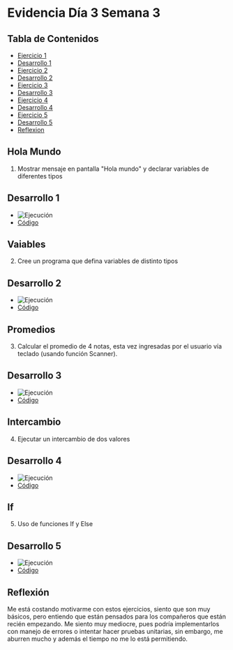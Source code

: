 # Evidencia Día 3 Semana 3
## Tabla de Contenidos
- [Ejercicio 1](#hola-mundo)
- [Desarrollo 1](#desarrollo-1)
- [Ejercicio 2](#variables)
- [Desarrollo 2](#desarrollo-2)
- [Ejercicio 3](#promedios)
- [Desarrollo 3](#desarrollo-3)
- [Ejercicio 4](#intercambio)
- [Desarrollo 4](#desarrollo-4)
- [Ejercicio 5](#if)
- [Desarrollo 5](#desarrollo-5)
- [Reflexion](#reflexion)
## Hola Mundo
1. Mostrar mensaje en pantalla "Hola mundo" y declarar variables de diferentes tipos
## Desarrollo 1
- ![Ejecución](https://raw.githubusercontent.com/SebaFarias/modulo_programacion_basica_en_java/master/java/HolaMundo/HolaMundo.PNG)
- [Código](https://github.com/SebaFarias/modulo_programacion_basica_en_java/blob/master/java/HolaMundo/HolaMundo.java)
## Vaiables
2. Cree un programa que defina variables de distinto tipos
## Desarrollo 2
- ![Ejecución](https://raw.githubusercontent.com/SebaFarias/modulo_programacion_basica_en_java/master/java/variables/Variables.PNG)
- [Código](https://github.com/SebaFarias/modulo_programacion_basica_en_java/blob/master/java/variables/variables.java)
## Promedios
3. Calcular el promedio de 4 notas, esta vez ingresadas por el usuario vía teclado (usando función Scanner).
## Desarrollo 3
- ![Ejecución](https://raw.githubusercontent.com/SebaFarias/modulo_programacion_basica_en_java/master/java/promedioNotas/PromedioNotas.PNG)
- [Código](https://github.com/SebaFarias/modulo_programacion_basica_en_java/blob/master/java/promedioNotas/promedioNotas.java)
## Intercambio
4. Ejecutar un intercambio de dos valores
## Desarrollo 4
- ![Ejecución](https://raw.githubusercontent.com/SebaFarias/modulo_programacion_basica_en_java/master/java/intercambioValores/IntercambioValores.PNG)
- [Código](https://github.com/SebaFarias/modulo_programacion_basica_en_java/blob/master/java/intercambioValores/intercambioValores.java)
## If
5. Uso de funciones If y Else
## Desarrollo 5
- ![Ejecución](https://raw.githubusercontent.com/SebaFarias/modulo_programacion_basica_en_java/master/java/ifElse/IfElse.PNG)
- [Código](https://github.com/SebaFarias/modulo_programacion_basica_en_java/blob/master/java/ifElse/ifElse.java)
## Reflexión
Me está costando motivarme con estos ejercicios, siento que son muy básicos, pero entiendo que están pensados para los compañeros que están recién empezando. Me siento muy mediocre, pues podría implementarlos con manejo de errores o intentar hacer pruebas unitarias, sin embargo, me aburren mucho y además el tiempo no me lo está permitiendo. 